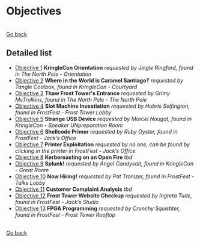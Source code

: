 # Objectives

<br>[Go back](README.md)

## Detailed list

* [Objective 1](obj/Objective01.md) **KringleCon Orientation** *requested by Jingle Ringford, found in The North Pole - Orientation*
* [Objective 2](obj/Objective02.md) **Where in the World is Caramel Santiago?** *requested by Tangle Coalbox, found in KringleCon - Courtyard*
* [Objective 3](obj/Objective03.md) **Thaw Frost Tower's Entrance** *requested by Grimy McTrolkins, found in The North Pole - The North Pole*
* [Objective 4](obj/Objective04.md) **Slot Machine Investiation** *requested by Hubris Selfington, found in FrostFest - Frost Tower Lobby*
* [Objective 5](obj/Objective05.md) **Strange USB Device** *requested by Morcel Nougat, found in KringleCon - Speaker UNpreparation Room*
* [Objective 6](obj/Objective06.md) **Shellcode Primer** *requested by Ruby Oyster, found in FrostFest - Jack’s Office*
* [Objective 7](obj/Objective07.md) **Printer Exploitation** *requested by no one, can be found by clicking in the printer in FrostFest - Jack’s Office*
* [Objective 8](obj/Objective08.md) **Kerberoasting on an Open Fire** *tbd*
* [Objective 9](obj/Objective09.md) **Splunk!** *requested by Angel Candysalt, found in KringleCon - Great Room*
* [Objective 10](obj/Objective10.md) **Now Hiring!** *requested by Pat Tronizer, found in FrostFest - Talks Lobby*
* [Objective 11](obj/Objective11.md) **Customer Complaint Analysis** *tbd*
* [Objective 12](obj/Objective12.md) **Frost Tower Website Checkup** *requested by Ingreta Tude, found in FrostFest - Jack’s Studio*
* [Objective 13](obj/Objective13.md) **FPGA Programming** *requested by Crunchy Squishter, found in FrostFest - Frost Tower Rooftop*

<br>[Go back](README.md)
